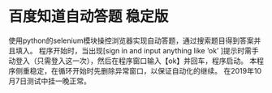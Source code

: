# 百度知道自动答题 稳定版

使用python的selenium模块操控浏览器实现自动答题，通过搜索题目得到答案并且填入。
程序开始时，当出现[sign in and input anything like ‘ok’ ]提示时需手动登入（只需登入这一次），然后在程序窗口输入【ok】并回车，程序启动。
本程序侧重稳定，在循环开始时先删除异常窗口，以保证自动化的继续。
在2019年10月7日测试中挂一晚正常。